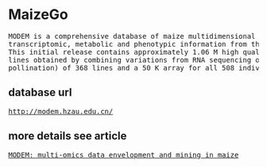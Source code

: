# MaizeGo
<pre>
MODEM is a comprehensive database of maize multidimensional omics data, including genomic, 
transcriptomic, metabolic and phenotypic information from the cellular to individual plant level. 
This initial release contains approximately 1.06 M high quality SNPs for 508 diverse inbred 
lines obtained by combining variations from RNA sequencing on whole kernels (15 days after 
pollination) of 368 lines and a 50 K array for all 508 individuals.</pre>
## database url
<pre><a href='http://modem.hzau.edu.cn/'>http://modem.hzau.edu.cn/</a></pre>
## more details see article
<pre><a href='https://academic.oup.com/database/article-lookup/doi/10.1093/database/baw117'>MODEM: multi-omics data envelopment and mining in maize</a></pre>

